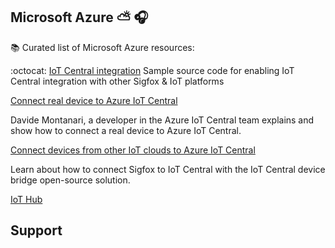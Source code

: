 
## Microsoft Azure :partly_sunny: 🎧

📚 Curated list of Microsoft Azure resources:


:octocat: [IoT Central integration](https://github.com/Azure/iotc-device-bridge)
Sample source code for enabling IoT Central integration with other Sigfox & IoT platforms

[Connect real device to Azure IoT Central](https://www.youtube.com/watch?v=mvxFx8-ICw4)

Davide Montanari, a developer in the Azure IoT Central team explains and show how to connect a real device to Azure IoT Central.

[Connect devices from other IoT clouds to Azure IoT Central](https://www.youtube.com/watch?v=O5UqYugLDHI)

Learn about how to connect Sigfox to IoT Central with the IoT Central device bridge open-source solution.

[IoT Hub]()


Support
-------
